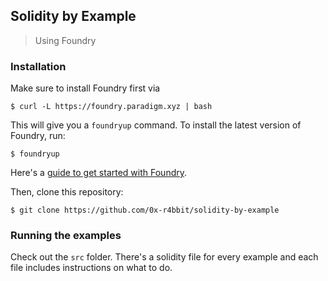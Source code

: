 ## Solidity by Example
> Using Foundry


### Installation

Make sure to install Foundry first via

```
$ curl -L https://foundry.paradigm.xyz | bash
```

This will give you a `foundryup` command. To install the latest version of Foundry, run:

```
$ foundryup
```

Here's a [guide to get started with Foundry](https://r4bbit.substack.com/p/smart-contract-development-with-foundry).

Then, clone this repository:

```
$ git clone https://github.com/0x-r4bbit/solidity-by-example
```

### Running the examples

Check out the `src` folder. There's a solidity file for every example and each file includes instructions on what to do.
